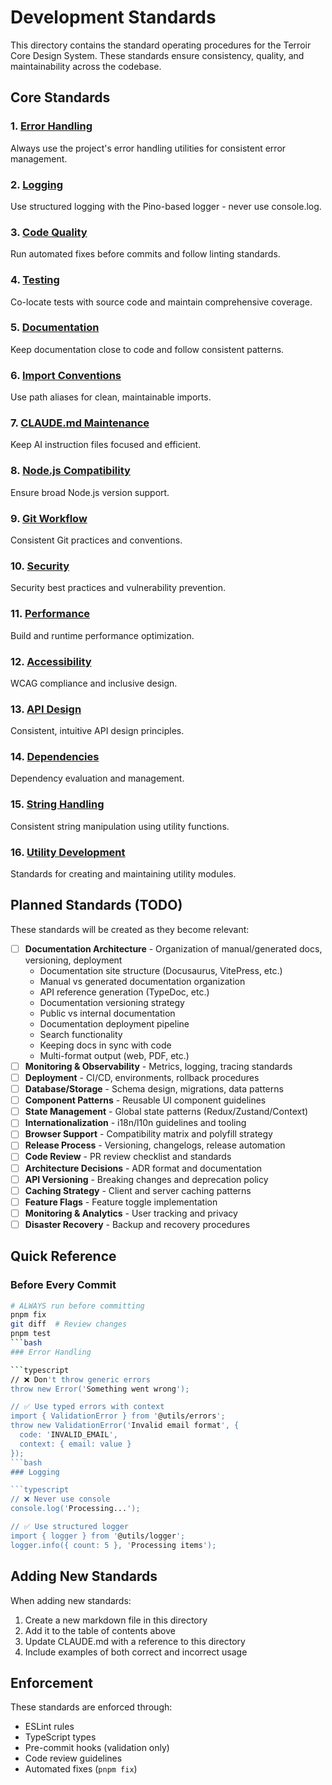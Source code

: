# Development Standards

This directory contains the standard operating procedures for the Terroir Core Design System. These standards ensure consistency, quality, and maintainability across the codebase.

## Core Standards

### 1. [Error Handling](./error-handling.md)

Always use the project's error handling utilities for consistent error management.

### 2. [Logging](./logging.md)

Use structured logging with the Pino-based logger - never use console.log.

### 3. [Code Quality](./code-quality.md)

Run automated fixes before commits and follow linting standards.

### 4. [Testing](./testing.md)

Co-locate tests with source code and maintain comprehensive coverage.

### 5. [Documentation](./documentation.md)

Keep documentation close to code and follow consistent patterns.

### 6. [Import Conventions](./import-conventions.md)

Use path aliases for clean, maintainable imports.

### 7. [CLAUDE.md Maintenance](./claude-md-maintenance.md)

Keep AI instruction files focused and efficient.

### 8. [Node.js Compatibility](./nodejs-compatibility.md)

Ensure broad Node.js version support.

### 9. [Git Workflow](./git-workflow.md)

Consistent Git practices and conventions.

### 10. [Security](./security.md)

Security best practices and vulnerability prevention.

### 11. [Performance](./performance.md)

Build and runtime performance optimization.

### 12. [Accessibility](./accessibility.md)

WCAG compliance and inclusive design.

### 13. [API Design](./api-design.md)

Consistent, intuitive API design principles.

### 14. [Dependencies](./dependencies.md)

Dependency evaluation and management.

### 15. [String Handling](./string-handling.md)

Consistent string manipulation using utility functions.

### 16. [Utility Development](./utility-development.md)

Standards for creating and maintaining utility modules.

## Planned Standards (TODO)

These standards will be created as they become relevant:

- [ ] **Documentation Architecture** - Organization of manual/generated docs, versioning, deployment
  - Documentation site structure (Docusaurus, VitePress, etc.)
  - Manual vs generated documentation organization
  - API reference generation (TypeDoc, etc.)
  - Documentation versioning strategy
  - Public vs internal documentation
  - Documentation deployment pipeline
  - Search functionality
  - Keeping docs in sync with code
  - Multi-format output (web, PDF, etc.)
- [ ] **Monitoring & Observability** - Metrics, logging, tracing standards
- [ ] **Deployment** - CI/CD, environments, rollback procedures
- [ ] **Database/Storage** - Schema design, migrations, data patterns
- [ ] **Component Patterns** - Reusable UI component guidelines
- [ ] **State Management** - Global state patterns (Redux/Zustand/Context)
- [ ] **Internationalization** - i18n/l10n guidelines and tooling
- [ ] **Browser Support** - Compatibility matrix and polyfill strategy
- [ ] **Release Process** - Versioning, changelogs, release automation
- [ ] **Code Review** - PR review checklist and standards
- [ ] **Architecture Decisions** - ADR format and documentation
- [ ] **API Versioning** - Breaking changes and deprecation policy
- [ ] **Caching Strategy** - Client and server caching patterns
- [ ] **Feature Flags** - Feature toggle implementation
- [ ] **Monitoring & Analytics** - User tracking and privacy
- [ ] **Disaster Recovery** - Backup and recovery procedures

## Quick Reference

### Before Every Commit

````bash
# ALWAYS run before committing
pnpm fix
git diff  # Review changes
pnpm test
```bash
### Error Handling

```typescript
// ❌ Don't throw generic errors
throw new Error('Something went wrong');

// ✅ Use typed errors with context
import { ValidationError } from '@utils/errors';
throw new ValidationError('Invalid email format', {
  code: 'INVALID_EMAIL',
  context: { email: value }
});
```bash
### Logging

```typescript
// ❌ Never use console
console.log('Processing...');

// ✅ Use structured logger
import { logger } from '@utils/logger';
logger.info({ count: 5 }, 'Processing items');
````

## Adding New Standards

When adding new standards:

1. Create a new markdown file in this directory
2. Add it to the table of contents above
3. Update CLAUDE.md with a reference to this directory
4. Include examples of both correct and incorrect usage

## Enforcement

These standards are enforced through:

- ESLint rules
- TypeScript types
- Pre-commit hooks (validation only)
- Code review guidelines
- Automated fixes (`pnpm fix`)
